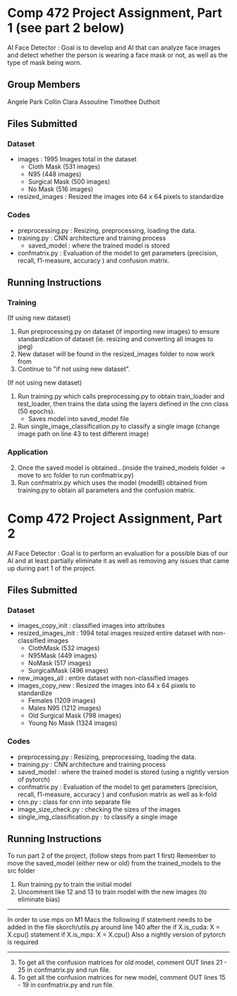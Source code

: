 # Comp 472 Project Assignment, Part 1 (see part 2 below)

AI Face Detector : Goal is to develop and AI that can analyze face images and detect whether the person is wearing a face mask or not, as well as the type of mask being worn.  

## Group Members
Angele Park Collin
Clara Assouline
Timothee Duthoit

## Files Submitted

### Dataset

- images : 1995 Images total in the dataset
  - Cloth Mask (531 images)
  - N95 (448 images)
  - Surgical Mask (500 images)
  - No Mask (516 images)
- resized_images : Resized the images into 64 x 64 pixels to standardize

### Codes

- preprocessing.py : Resizing, preprocessing, loading the data.
- training.py : CNN architecture and training process
  - saved_model : where the trained model is stored
- confmatrix.py : Evaluation of the model to get parameters (precision, recall, f1-measure, accuracy ) and confusion matrix.

## Running Instructions

### Training 
(If using new dataset)
1. Run preprocessing.py on dataset (if importing new images) to ensure standardization of dataset (ie. resizing and converting all images to jpeg) 
2. New dataset will be found in the resized_images folder to now work from
3. Continue to "if not using new dataset".

(If not using new dataset)
1. Run training.py which calls preprocessing.py to obtain train_loader and test_loader, then trains the data using the layers defined in the cnn class (50 epochs).
   - Saves model into saved_model file
2. Run single_image_classification.py to classify a single image (change image path on line 43 to test different image)

### Application  
2. Once the saved model is obtained...(inside the trained_models folder -> move to src folder to run confmatrix.py)
3. Run confmatrix.py which uses the model (modelB) obtained from training.py to obtain all parameters and the confusion matrix.  

# Comp 472 Project Assignment, Part 2

AI Face Detector : Goal is to perform an evaluation for a possible bias of our AI and at least partially eliminate it as well as removing any issues that came up during part 1 of the project.

## Files Submitted

### Dataset

- images_copy_init : classified images into attributes
- resized_images_init : 1994 total images resized entire dataset with non-classified images 
  - ClothMask (532 images)
  - N95Mask (449 images)
  - NoMask (517 images)
  - SurgicalMask (496 images)
- new_images_all : entire dataset with non-classified images
- images_copy_new : Resized the images into 64 x 64 pixels to standardize
  - Females (1209 images)
  - Males N95 (1212 images)
  - Old Surgical Mask (798 images)
  - Young No Mask (1324 images)

### Codes

- preprocessing.py : Resizing, preprocessing, loading the data.
- training.py : CNN architecture and training process
- saved_model : where the trained model is stored (using a nightly version of pytorch)
- confmatrix.py : Evaluation of the model to get parameters (precision, recall, f1-measure, accuracy ) and confusion matrix as well as k-fold
- cnn.py : class for cnn into separate file 
- image_size_check.py : checking the sizes of the images
- single_img_classification.py : to classify a single image

## Running Instructions
To run part 2 of the project, (follow steps from part 1 first)
Remember to move the saved_model (either new or old) from the trained_models to the src folder

1. Run training.py to train the initial model
2. Uncomment like 12 and 13 to train model with the new images (to eliminate bias)
***
In order to use mps on M1 Macs the following if statement needs to be added in the file skorch/utils.py around
line 140 after the if X.is_cuda: X = X.cpu() statement
if X.is_mps:
    X = X.cpu()
Also a nightly version of pytorch is required
***
3. To get all the confusion matrices for old model, comment OUT lines 21 - 25 in confmatrix.py and run file. 
4. To get all the confusion matrices for new model, comment OUT lines 15 - 19 in confmatrix.py and run file.

